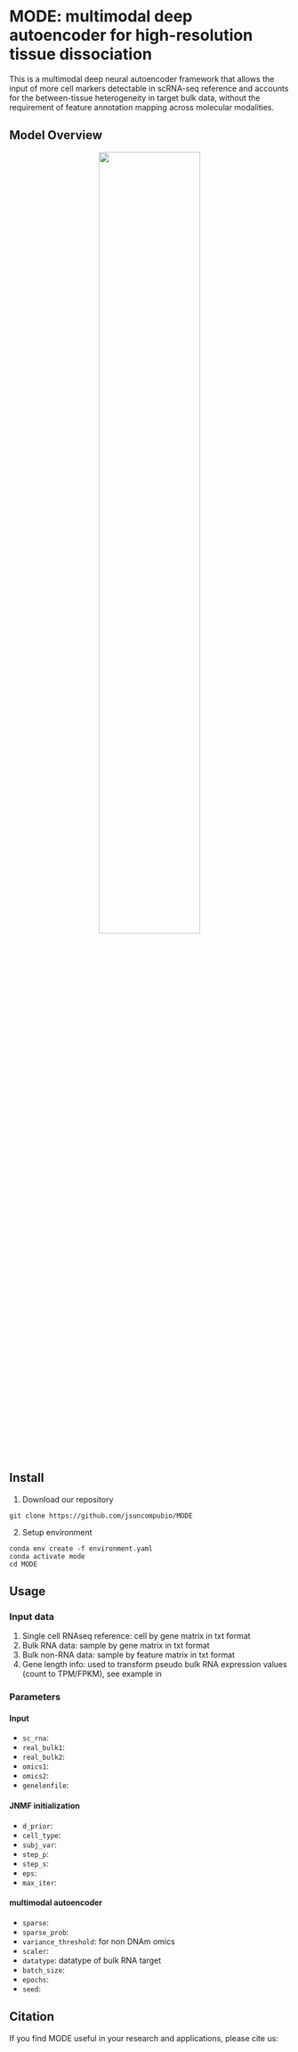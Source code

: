 # MODE: multimodal deep autoencoder for high-resolution tissue dissociation

This is a multimodal deep neural autoencoder framework that allows the input of more cell markers detectable in scRNA-seq reference and accounts for the between-tissue heterogeneity in target bulk data, without the requirement of feature annotation mapping across molecular modalities.

## Model Overview
<p align="center">
  <img width="60%" src="https://github.com/jsuncompubio/MODE/blob/main/images/MODE_overview.png">
</p>

## Install

1. Download our repository
```
git clone https://github.com/jsuncompubio/MODE
```
2. Setup environment
```
conda env create -f environment.yaml
conda activate mode
cd MODE
```

## Usage

### Input data
1. Single cell RNAseq reference: cell by gene matrix in txt format
2. Bulk RNA data: sample by gene matrix in txt format
3. Bulk non-RNA data: sample by feature matrix in txt format
4. Gene length info: used to transform pseudo bulk RNA expression values (count to TPM/FPKM), see example in

### Parameters
#### Input
- `sc_rna`:
- `real_bulk1`:
- `real_bulk2`:
- `omics1`:
- `omics2`:
- `genelenfile`:

#### JNMF initialization
- `d_prior`:
- `cell_type`:
- `subj_var`:
- `step_p`:
- `step_s`:
- `eps`:
- `max_iter`:

#### multimodal autoencoder
- `sparse`:
- `sparse_prob`:
- `variance_threshold`: for non DNAm omics
- `scaler`:
- `datatype`: datatype of bulk RNA target
- `batch_size`:
- `epochs`:
- `seed`:

## Citation

If you find MODE useful in your research and applications, please cite us:
```bibtex
```
